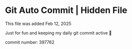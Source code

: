 # Git Auto Commit | Hidden File

This file was added Feb 12, 2025

Just for fun and keeping my daily git commit active 🤪

commit number: 397762

